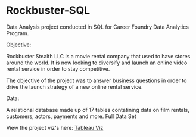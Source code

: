 # Rockbuster-SQL
Data Analysis project conducted in SQL for Career Foundry Data Analytics Program.

Objective:

Rockbuster Stealth LLC is a movie rental company that used to have stores around the world. It is now looking to diversify and launch an online video rental service in order to stay competitive.

The objective of the project was to answer business questions in order to drive the launch strategy of a new online rental service.

Data:

A relational database made up of 17 tables contatining data on film rentals, customers, actors, payments and more. Full Data Set

View the project viz's here: [Tableau Viz](https://public.tableau.com/shared/H6DFN4SZF?:display_count=n&:origin=viz_share_link)
